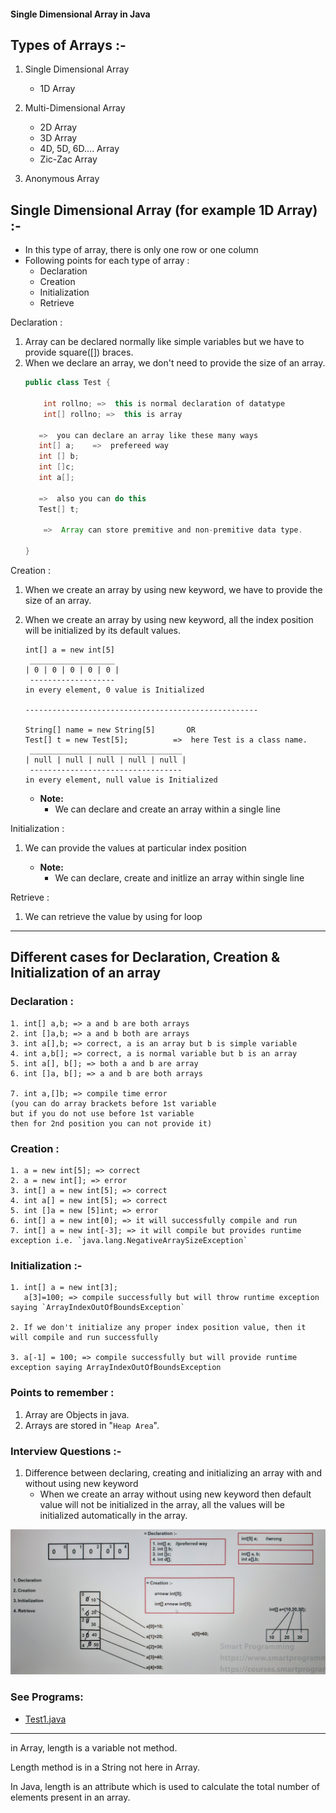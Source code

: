 #### Single Dimensional Array in Java

## Types of Arrays :-

1. Single Dimensional Array
   - 1D Array
   

2. Multi-Dimensional Array
   - 2D Array
   - 3D Array
   - 4D, 5D, 6D.... Array
   - Zic-Zac Array


3. Anonymous Array


## Single Dimensional Array (for example 1D Array) :-
- In this type of array, there is only one row or one column
- Following points for each type of array : 
  - Declaration 
  - Creation
  - Initialization 
  - Retrieve

Declaration :
1. Array can be declared normally like simple variables but we have to provide square([]) braces.
2. When we declare an array, we don't need to provide the size of an array.
   ```java
   public class Test {
      
       int rollno; =>  this is normal declaration of datatype
       int[] rollno; =>  this is array
      
      =>  you can declare an array like these many ways
      int[] a;    =>  prefereed way
      int [] b;
      int []c;
      int a[];
   
      =>  also you can do this
      Test[] t; 
   
       =>  Array can store premitive and non-premitive data type.

   }
   
   ```

Creation : 

1. When we create an array by using new keyword, we have to provide the size of an array.
2. When we create an array by using new keyword, all the index position will be initialized by its default values.

   ```
   int[] a = new int[5]
    ___________________
   | 0 | 0 | 0 | 0 | 0 |
    ------------------- 
   in every element, 0 value is Initialized
   
   ----------------------------------------------------
   
   String[] name = new String[5]       OR
   Test[] t = new Test[5];          =>  here Test is a class name.
    __________________________________
   | null | null | null | null | null |
    ----------------------------------
   in every element, null value is Initialized
   
   ```

   - **Note:**
     - We can declare and create an array within a single line


Initialization :

1. We can provide the values at particular index position


   - **Note:**
     - We can declare, create and initlize an array within single line

Retrieve :
1. We can retrieve the value by using for loop

----


## Different cases for Declaration, Creation & Initialization of an array

### Declaration :

```
1. int[] a,b; => a and b are both arrays
2. int []a,b; => a and b both are arrays
3. int a[],b; => correct, a is an array but b is simple variable
4. int a,b[]; => correct, a is normal variable but b is an array
5. int a[], b[]; => both a and b are array
6. int []a, b[]; => a and b are both arrays

7. int a,[]b; => compile time error 
(you can do array brackets before 1st variable 
but if you do not use before 1st variable
then for 2nd position you can not provide it)
```

### Creation :
```
1. a = new int[5]; => correct
2. a = new int[]; => error
3. int[] a = new int[5]; => correct
4. int a[] = new int[5]; => correct
5. int []a = new [5]int; => error
6. int[] a = new int[0]; => it will successfully compile and run
7. int[] a = new int[-3]; => it will compile but provides runtime exception i.e. `java.lang.NegativeArraySizeException`
```

### Initialization :-
```
1. int[] a = new int[3];
   a[3]=100; => compile successfully but will throw runtime exception saying `ArrayIndexOutOfBoundsException`

2. If we don't initialize any proper index position value, then it will compile and run successfully

3. a[-1] = 100; => compile successfully but will provide runtime exception saying ArrayIndexOutOfBoundsException
```
### Points to remember :
1. Array are Objects in java.
2. Arrays are stored in "`Heap Area`".

### Interview Questions :-
1. Difference between declaring, creating and initializing an array with and without using new keyword
   - When we create an array without using new keyword then default value will not be initialized in the array, all the values will be initialized automatically in the array.

![1dArray.png](_2/images/1dArray.png)

### See Programs:
- [Test1.java](_2%2FTest1.java)

----
in Array, length is a variable not method.

Length method is in a String not here in Array.

In Java, length is an attribute which is used to calculate the total number of elements present in an array.
